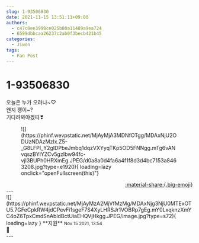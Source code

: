 ```yaml
---
slug: 1-93506830
date: 2021-11-15 13:51:11+09:00
authors:
  - c47c0ee3998ce025b80a11489a9ea724
  - 6599dbbcaa26237c2ab0f3becb421b45
categories:
  - Jiwon
tags:
  - Fan Post
---
```


# 1-93506830

<div class="post-container" markdown="1">
<div class="content-container md-sidebar__scrollwrap" markdown="1">

오늘은 누가 오려나~♡<br>왠지 꽹이~?<br>기다려봐야겠따❣
<figure markdown="1">
![](https://phinf.wevpstatic.net/MjAyMjA3MDNfOTgg/MDAxNjU2ODUzNDAzMzIx.Z5-_G8LFPI_Y2gIDPbeJmbq1dqzVXYyqTKp5OD5FNNgg.mTg6vANvqszBYlYZCv5gzIbw94fc-vjI3BUPh0HRXmEg.JPEG/d0a8a0d4fa6a4f1f8d3d4bc7153a8463208.jpg?type=e1920){ loading=lazy onclick="openFullscreen(this)"}
</figure>


</div>
</div>

<div style="text-align: right;" markdown="1">
<a href="https://weverse.io/fromis9/fanpost/1-93506830" style="text-align: right;">:material-share:{.big-emoji}</a>
</div>
---

<div class="comments-container md-sidebar__scrollwrap" markdown="1">
<div class="comment" markdown="1">
<div class='id-container' markdown="1">
![](https://phinf.wevpstatic.net/MjAyMzA2MjVfMzMg/MDAxNjg3NjU0MTExOTU5.7GFeCpkRW4jdCPevFi1sgeF7S4XyLHRSJr1VOBRp7gEg.mY0LxqknzXmYC4oZ6TpxCmdSnAbldBctUiaEHQVjHkgg.JPEG/image.jpg?type=s72){ loading=lazy }
**<span class="artist">지원</span>** <small>Nov 15 2021, 13:54</small><br>
</div>
<div class='comment-body' markdown="1">
🤗
</div>
</div>
</div>
---
